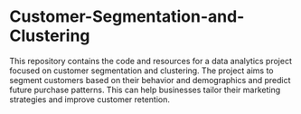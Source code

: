 # Customer-Segmentation-and-Clustering
This repository contains the code and resources for a data analytics project focused on customer segmentation and clustering. The project aims to segment customers based on their behavior and demographics and predict future purchase patterns. This can help businesses tailor their marketing strategies and improve customer retention.
